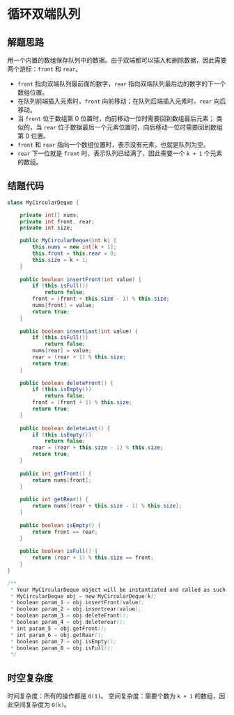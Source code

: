 # 循环双端队列

## 解题思路

用一个内置的数组保存队列中的数据。由于双端都可以插入和删除数据，因此需要两个游标：`front` 和 `rear`。

- `front` 指向双端队列最前面的数字，`rear` 指向双端队列最后边的数字的下一个数组位置。
- 在队列前端插入元素时，`front` 向前移动；在队列后端插入元素时，`rear` 向后移动。
- 当 `front` 位于数组第 0 位置时，向前移动一位时需要回到数组最后元素；
  类似的，当 `rear` 位于数据最后一个元素位置时，向后移动一位时需要回到数组第 0 位置。
- `front` 和 `rear` 指向一个数组位置时，表示没有元素，也就是队列为空。
- `rear` 下一位就是 `front` 时，表示队列已经满了，因此需要一个 `k + 1` 个元素的数组。

## 结题代码

```java
class MyCircularDeque {

    private int[] nums;
    private int front, rear;
    private int size;

    public MyCircularDeque(int k) {
        this.nums = new int[k + 1];
        this.front = this.rear = 0;
        this.size = k + 1;
    }
    
    public boolean insertFront(int value) {
        if (this.isFull())
            return false;
        front = (front + this.size - 1) % this.size;
        nums[front] = value;
        return true;
    }
    
    public boolean insertLast(int value) {
        if (this.isFull())
            return false;
        nums[rear] = value;
        rear = (rear + 1) % this.size;
        return true;
    }
    
    public boolean deleteFront() {
        if (this.isEmpty())
            return false;
        front = (front + 1) % this.size;
        return true;
    }
    
    public boolean deleteLast() {
        if (this.isEmpty())
            return false;
        rear = (rear + this.size - 1) % this.size;
        return true;
    }
    
    public int getFront() {
        return nums[front];
    }
    
    public int getRear() {
        return nums[(rear + this.size - 1) % this.size];
    }
    
    public boolean isEmpty() {
        return front == rear;
    }
    
    public boolean isFull() {
        return (rear + 1) % this.size == front;
    }
}

/**
 * Your MyCircularDeque object will be instantiated and called as such:
 * MyCircularDeque obj = new MyCircularDeque(k);
 * boolean param_1 = obj.insertFront(value);
 * boolean param_2 = obj.insertrear(value);
 * boolean param_3 = obj.deleteFront();
 * boolean param_4 = obj.deleterear();
 * int param_5 = obj.getFront();
 * int param_6 = obj.getRear();
 * boolean param_7 = obj.isEmpty();
 * boolean param_8 = obj.isFull();
 */
```

## 时空复杂度

时间复杂度：所有的操作都是 `O(1)`。
空间复杂度：需要个数为 `k + 1` 的数组，因此空间复杂度为 `O(k)`。
